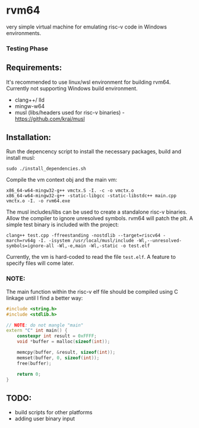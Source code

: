 # rvm64
very simple virtual machine for emulating risc-v code in Windows environments.

### Testing Phase

## Requirements:
It's recommended to use linux/wsl environment for building rvm64. Currently not supporting Windows build environment.
- clang++/ lld
- mingw-w64
- musl (libs/headers used for risc-v binaries) - https://github.com/kraj/musl

## Installation:
Run the depencency script to install the necessary packages, build and install musl:
```
sudo ./install_dependencies.sh
```
Compile the vm context obj and the main vm:
```
x86_64-w64-mingw32-g++ vmctx.S -I. -c -o vmctx.o
x86_64-w64-mingw32-g++ -static-libgcc -static-libstdc++ main.cpp vmctx.o -I. -o rvm64.exe
```
The musl includes/libs can be used to create a standalone risc-v binaries.
Allow the compiler to ignore unresolved symbols. rvm64 will patch the plt. A simple test binary is included with the project:
```
clang++ test.cpp -ffreestanding -nostdlib --target=riscv64 -march=rv64g -I. -isystem /usr/local/musl/include -Wl,--unresolved-symbols=ignore-all -Wl,-e,main -Wl,-static -o test.elf
```
Currently, the vm is hard-coded to read the file `test.elf`. A feature to specify files will come later.

### NOTE:
The main function within the risc-v elf file should be compiled using C linkage until I find a better way:
```cpp
#include <string.h>
#include <stdlib.h>

// NOTE: do not mangle "main"
extern "C" int main() {
	constexpr int result = 0xFFFF;
	void *buffer = malloc(sizeof(int));

	memcpy(buffer, &result, sizeof(int));
	memset(buffer, 0, sizeof(int));
	free(buffer);

	return 0;
}
```

## TODO:
- build scripts for other platforms
- adding user binary input
